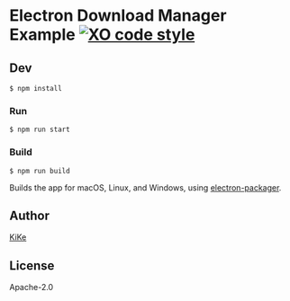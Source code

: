 # Electron Download Manager Example  [![XO code style](https://img.shields.io/badge/code_style-XO-5ed9c7.svg)](https://github.com/sindresorhus/xo)

## Dev

```
$ npm install
```

### Run

```
$ npm run start
```

### Build

```
$ npm run build
```

Builds the app for macOS, Linux, and Windows, using [electron-packager](https://github.com/electron-userland/electron-packager).

## Author 
[KiKe](http://kike.co.in)

## License

Apache-2.0
